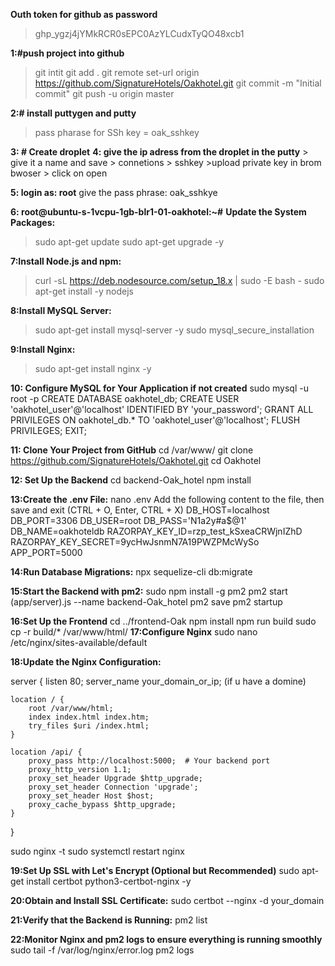 
**Outh token for github as password**
>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

**1:#push project into github**
> git intit
> git add .
> git remote set-url origin https://github.com/SignatureHotels/Oakhotel.git
> git commit -m "Initial commit"
> git push -u origin master

**2:# install puttygen and putty**

>pass pharase for SSh key = oak_sshkey

**3: # Create droplet**
**4: give the ip adress from the droplet in the putty**
      > give it a name and save
     > connetions
     > sshkey
     >upload private key in brom bwoser
     > click on open

 **5: login as: root**
 give the pass phrase: oak_sshkye

**6: root@ubuntu-s-1vcpu-1gb-blr1-01-oakhotel:~#** 
**Update the System Packages:**
>sudo apt-get update
>sudo apt-get upgrade -y


**7:Install Node.js and npm:**
>curl -sL https://deb.nodesource.com/setup_18.x | sudo -E bash -
>sudo apt-get install -y nodejs

**8:Install MySQL Server:**
>sudo apt-get install mysql-server -y
>sudo mysql_secure_installation

**9:Install Nginx:**
>sudo apt-get install nginx -y

**10: Configure MySQL for Your Application if not created**
sudo mysql -u root -p
CREATE DATABASE oakhotel_db;
CREATE USER 'oakhotel_user'@'localhost' IDENTIFIED BY 'your_password';
GRANT ALL PRIVILEGES ON oakhotel_db.* TO 'oakhotel_user'@'localhost';
FLUSH PRIVILEGES;
EXIT;

**11: Clone Your Project from GitHub**
 cd /var/www/
 git clone https://github.com/SignatureHotels/Oakhotel.git
cd Oakhotel

**12: Set Up the Backend**
cd backend-Oak_hotel
npm install

**13:Create the .env File:**
nano .env
Add the following content to the file, then save and exit (CTRL + O, Enter, CTRL + X)
DB_HOST=localhost
DB_PORT=3306
DB_USER=root
DB_PASS='N1a2y#a$@1'
DB_NAME=oakhoteldb
RAZORPAY_KEY_ID=rzp_test_kSxeaCRWjnIZhD
RAZORPAY_KEY_SECRET=9ycHwJsnmN7A19PWZPMcWySo
APP_PORT=5000

**14:Run Database Migrations:**
npx sequelize-cli db:migrate

**15:Start the Backend with pm2:**
sudo npm install -g pm2
pm2 start (app/server).js --name backend-Oak_hotel
pm2 save
pm2 startup

**16:Set Up the Frontend**
cd ../frontend-Oak
npm install
npm run build
sudo cp -r build/* /var/www/html/
**17:Configure Nginx**
sudo nano /etc/nginx/sites-available/default

**18:Update the Nginx Configuration:**

server {
    listen 80;
    server_name your_domain_or_ip; (if u have a domine)

    location / {
        root /var/www/html;
        index index.html index.htm;
        try_files $uri /index.html;
    }

    location /api/ {
        proxy_pass http://localhost:5000;  # Your backend port
        proxy_http_version 1.1;
        proxy_set_header Upgrade $http_upgrade;
        proxy_set_header Connection 'upgrade';
        proxy_set_header Host $host;
        proxy_cache_bypass $http_upgrade;
    }
}

sudo nginx -t
sudo systemctl restart nginx

**19:Set Up SSL with Let's Encrypt (Optional but Recommended)**
sudo apt-get install certbot python3-certbot-nginx -y

**20:Obtain and Install SSL Certificate:**
sudo certbot --nginx -d your_domain

**21:Verify that the Backend is Running:**
pm2 list

**22:Monitor Nginx and pm2 logs to ensure everything is running smoothly**
sudo tail -f /var/log/nginx/error.log
pm2 logs



